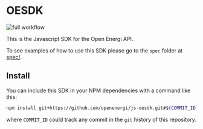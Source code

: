 # OESDK

![full workflow](https://github.com/openenergi/js-oesdk/actions/workflows/main.yml/badge.svg)

This is the Javascript SDK for the Open Energi API.

To see examples of how to use this SDK please go to the `spec` folder at [spec/](spec/).

## Install

You can include this SDK in your NPM dependencies with a command like this:

```sh
npm install git+https://github.com/openenergi/js-oesdk.git#${COMMIT_ID}
```

where `COMMIT_ID` could track any commit in the `git` history of this repository.
